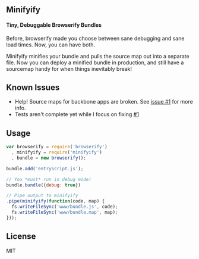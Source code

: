Minifyify
---------
#### Tiny, Debuggable Browserify Bundles

Before, browserify made you choose between sane debugging and sane load times. Now, you can have both.

Minifyify minifies your bundle and pulls the source map out into a separate file. Now you can deploy a minified bundle in production, and still have a sourcemap handy for when things inevitably break!

## Known Issues

 * Help! Source maps for backbone apps are broken. See [issue #1](https://github.com/ben-ng/minifyify/issues/1) for more info.
 * Tests aren't complete yet while I focus on fixing [#1](https://github.com/ben-ng/minifyify/issues/1)

## Usage

```js
var browserify = require('browserify')
  , minifyify = require('minifyify')
  , bundle = new browserify();

bundle.add('entryScript.js');

// You *must* run in debug mode!
bundle.bundle({debug: true})

// Pipe output to minifyify
.pipe(minifyify(function(code, map) {
  fs.writeFileSync('www/bundle.js', code);
  fs.writeFileSync('www/bundle.map', map);
}));
```

## License
MIT
